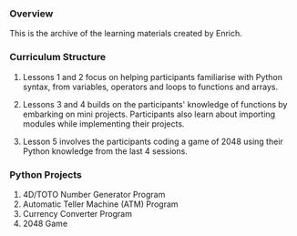 ### Overview

This is the archive of the learning materials created by Enrich.

### Curriculum Structure

1. Lessons 1 and 2 focus on helping participants familiarise with Python syntax, from variables, operators and loops to functions and arrays.

2. Lessons 3 and 4 builds on the participants' knowledge of functions by embarking on mini projects. Participants also learn about importing modules while implementing their projects.

3. Lesson 5 involves the participants coding a game of 2048 using their Python knowledge from the last 4 sessions.


### Python Projects

1. 4D/TOTO Number Generator Program
2. Automatic Teller Machine (ATM) Program
3. Currency Converter Program
4. 2048 Game 
